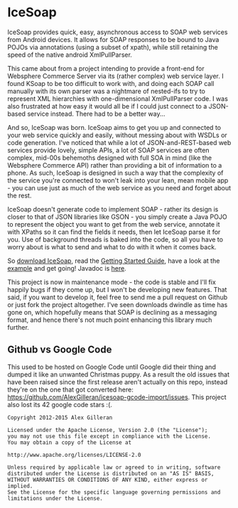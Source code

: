 IceSoap
=======

IceSoap provides quick, easy, asynchronous access to SOAP web services from Android devices. It allows for SOAP responses to be bound to Java POJOs via annotations (using a subset of xpath), while still retaining the speed of the native android XmlPullParser.

This came about from a project intending to provide a front-end for Websphere Commerce Server via its (rather complex) web service layer. I found KSoap to be too difficult to work with, and doing each SOAP call manually with its own parser was a nightmare of nested-ifs to try to represent XML hierarchies with one-dimensional XmlPullParser code. I was also frustrated at how easy it would all be if I could just connect to a JSON-based service instead. There had to be a better way...

And so, IceSoap was born. IceSoap aims to get you up and connected to your web service quickly and easily, without messing about with WSDLs or code generation. I've noticed that while a lot of JSON-and-REST-based web services provide lovely, simple APIs, a lot of SOAP services are often complex, mid-00s behemoths designed with full SOA in mind (like the Websphere Commerce API) rather than providing a bit of information to a phone. As such, IceSoap is designed in such a way that the complexity of the service you're connected to won't leak into your lean, mean mobile app - you can use just as much of the web service as you need and forget about the rest.

IceSoap doesn't generate code to implement SOAP - rather its design is closer to that of JSON libraries like GSON - you simply create a Java POJO to represent the object you want to get from the web service, annotate it with XPaths so it can find the fields it needs, then let IceSoap parse it for you. Use of background threads is baked into the code, so all you have to worry about is what to send and what to do with it when it comes back.

So [download IceSoap](https://github.com/AlexGilleran/IceSoap/wiki/Installation), read the [Getting Started Guide](https://github.com/AlexGilleran/IceSoap/wiki/Getting-Started-Contents), have a look at the [example](https://github.com/AlexGilleran/IceSoap/tree/master/IceSoapExample) and get going! Javadoc is [here](http://alexgilleran.github.io/IceSoap/javadoc/).

This project is now in maintenance mode - the code is stable and I'll fix happily bugs if they come up, but I won't be developing new features. That said, if you want to develop it, feel free to send me a pull request on Github or just fork the project altogether. I've seen downloads dwindle as time has gone on, which hopefully means that SOAP is declining as a messaging format, and hence there's not much point enhancing this library much further.

Github vs Google Code
---------------------
This used to be hosted on Google Code until Google did their thing and dumped it like an unwanted Christmas puppy. As a result the old issues that have been raised since the first release aren't actually on this repo, instead they're on the one that got converted here: https://github.com/AlexGilleran/icesoap-gcode-import/issues. This project also lost its 42 google code stars :(.
 
    Copyright 2012-2015 Alex Gilleran

    Licensed under the Apache License, Version 2.0 (the "License");
    you may not use this file except in compliance with the License.
    You may obtain a copy of the License at

    http://www.apache.org/licenses/LICENSE-2.0

    Unless required by applicable law or agreed to in writing, software
    distributed under the License is distributed on an "AS IS" BASIS,
    WITHOUT WARRANTIES OR CONDITIONS OF ANY KIND, either express or implied.
    See the License for the specific language governing permissions and
    limitations under the License.
